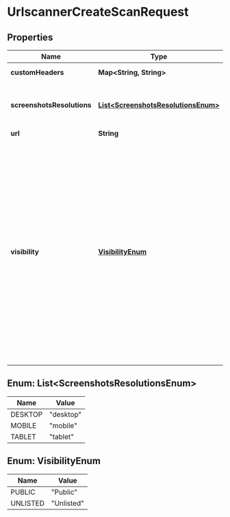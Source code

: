 

# UrlscannerCreateScanRequest


## Properties

| Name | Type | Description | Notes |
|------------ | ------------- | ------------- | -------------|
|**customHeaders** | **Map&lt;String, String&gt;** | Set custom headers |  [optional] |
|**screenshotsResolutions** | [**List&lt;ScreenshotsResolutionsEnum&gt;**](#List&lt;ScreenshotsResolutionsEnum&gt;) | Take multiple screenshots targeting different device types |  [optional] |
|**url** | **String** |  |  |
|**visibility** | [**VisibilityEnum**](#VisibilityEnum) | The option &#x60;Public&#x60; means it will be included in listings like recent scans and search results. &#x60;Unlisted&#x60; means it will not be included in the aforementioned listings, users will need to have the scan&#39;s ID to access it. A a scan will be automatically marked as unlisted if it fails, if it contains potential PII or other sensitive material. |  [optional] |



## Enum: List&lt;ScreenshotsResolutionsEnum&gt;

| Name | Value |
|---- | -----|
| DESKTOP | &quot;desktop&quot; |
| MOBILE | &quot;mobile&quot; |
| TABLET | &quot;tablet&quot; |



## Enum: VisibilityEnum

| Name | Value |
|---- | -----|
| PUBLIC | &quot;Public&quot; |
| UNLISTED | &quot;Unlisted&quot; |



